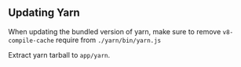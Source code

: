 ## Updating Yarn

When updating the bundled version of yarn, make sure to remove `v8-compile-cache` require from `./yarn/bin/yarn.js`

Extract yarn tarball to `app/yarn`.
